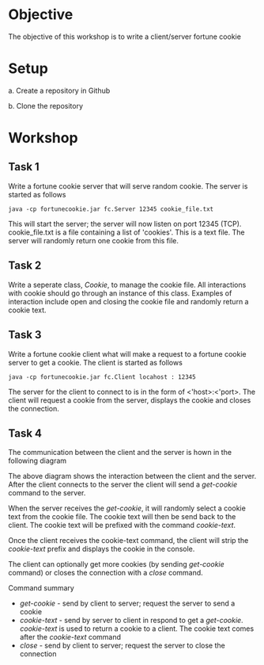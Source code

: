 # Objective
The objective of this workshop is to write a client/server fortune cookie

# Setup
a. Create a repository in Github

b. Clone the repository

# Workshop
## Task 1
Write a fortune cookie server that will serve random cookie. The server is started as follows

    java -cp fortunecookie.jar fc.Server 12345 cookie_file.txt

This will start the server; the server will now listen on port 12345 (TCP). cookie_file.txt is a file containing a list of 'cookies'. This is a text file. The server will randomly return one cookie from this file.

## Task 2
Write a seperate class, *Cookie*, to manage the cookie file. All interactions with cookie should go through an instance of this class. Examples of interaction include open and closing the cookie file and randomly return a cookie text.

## Task 3
Write a fortune cookie client what will make a request to a fortune cookie server to get a cookie. The client is started as follows

    java -cp fortunecookie.jar fc.Client locahost : 12345

The server for the client to connect to is in the form of <'host>:<'port>.
The client will request a cookie from the server, displays the cookie and closes the connection.

## Task 4
The communication between the client and the server is hown in the following diagram


The above diagram shows the interaction between the client and the server. After the client connects to the server the client will send a *get-cookie* command to the server.

When the server receives the *get-cookie*, it will randomly select a cookie text from the cookie file. The cookie text will then be send back to the client. The cookie text will be prefixed with the command *cookie-text*.

Once the client receives the cookie-text command, the client will strip the *cookie-text* prefix and displays the cookie in the console.

The client can optionally get more cookies (by sending *get-cookie* command) or closes the connection with a *close* command.

Command summary
- *get-cookie* - send by client to server; request the server to send a cookie
- *cookie-text* - send by server to client in respond to get a *get-cookie*. *cookie-text* is used to return a cookie to a client. The cookie text comes after the *cookie-text* command
- *close* - send by client to server; request the server to close the connection

